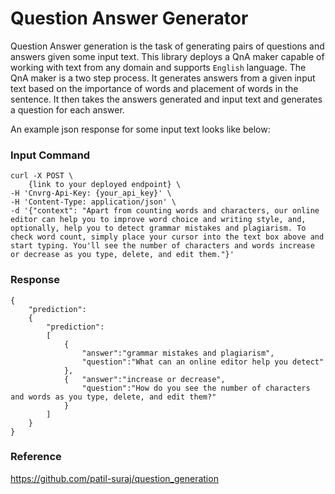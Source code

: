 # Question Answer Generator
Question Answer generation is the task of generating pairs of questions and answers given some input text.
This library deploys a QnA maker capable of working with text from any domain and supports `English` language. 
The QnA maker is a two step process. It generates answers from a given input text based on the importance of words and placement of words in the sentence. It then takes the answers generated and input text and generates a question for each answer.

An example json response for some input text looks like below:
### Input Command

```
curl -X POST \
    {link to your deployed endpoint} \
-H 'Cnvrg-Api-Key: {your_api_key}' \
-H 'Content-Type: application/json' \
-d '{"context": "Apart from counting words and characters, our online editor can help you to improve word choice and writing style, and, optionally, help you to detect grammar mistakes and plagiarism. To check word count, simply place your cursor into the text box above and start typing. You'll see the number of characters and words increase or decrease as you type, delete, and edit them."}'
```
### Response
```
{
    "prediction":
    {
        "prediction":
        [
            {
                "answer":"grammar mistakes and plagiarism",
                "question":"What can an online editor help you detect"
            },
            {   "answer":"increase or decrease",
                "question":"How do you see the number of characters and words as you type, delete, and edit them?"
            }
        ]
    }
}
```

### Reference
https://github.com/patil-suraj/question_generation 









